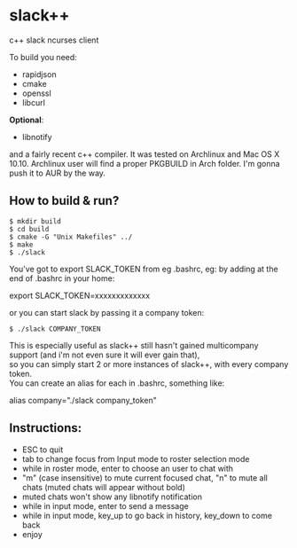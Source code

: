 # slack++
c++ slack ncurses client

To build you need:

* rapidjson
* cmake
* openssl
* libcurl

**Optional**:

* libnotify

and a fairly recent c++ compiler.
It was tested on Archlinux and Mac OS X 10.10.
Archlinux user will find a proper PKGBUILD in Arch folder.
I'm gonna push it to AUR by the way.

## How to build & run?

    $ mkdir build
    $ cd build
    $ cmake -G "Unix Makefiles" ../
    $ make
    $ ./slack

You've got to export SLACK_TOKEN from eg .bashrc, eg: by adding at the end of .bashrc in your home:  

export SLACK_TOKEN=xxxxxxxxxxxxx

or you can start slack by passing it a company token:

    $ ./slack COMPANY_TOKEN
    
This is especially useful as slack++ still hasn't gained multicompany support (and i'm not even sure it will ever gain that),  
so you can simply start 2 or more instances of slack++, with every company token.  
You can create an alias for each in .bashrc, something like:

alias company="./slack company_token"


## Instructions:

* ESC to quit
* tab to change focus from Input mode to roster selection mode
* while in roster mode, enter to choose an user to chat with
* "m" (case insensitive) to mute current focused chat, "n" to mute all chats (muted chats will appear without bold)
* muted chats won't show any libnotify notification
* while in input mode, enter to send a message
* while in input mode, key_up to go back in history, key_down to come back
* enjoy
